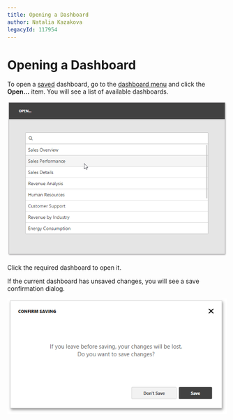 ```yaml
---
title: Opening a Dashboard
author: Natalia Kazakova
legacyId: 117954
---
```

# Opening a Dashboard
To open a [saved](saving-a-dashboard.md) dashboard, go to the [dashboard menu](ui-elements/dashboard-menu.md) and click the **Open...** item. You will see a list of available dashboards.

![wdd-menu-open-page](../../images/img125581.png)

Click the required dashboard to open it.

If the current dashboard has unsaved changes, you will see a save confirmation dialog.

![wdd-save-chages-confirm-dialog](../../images/img125634.png)